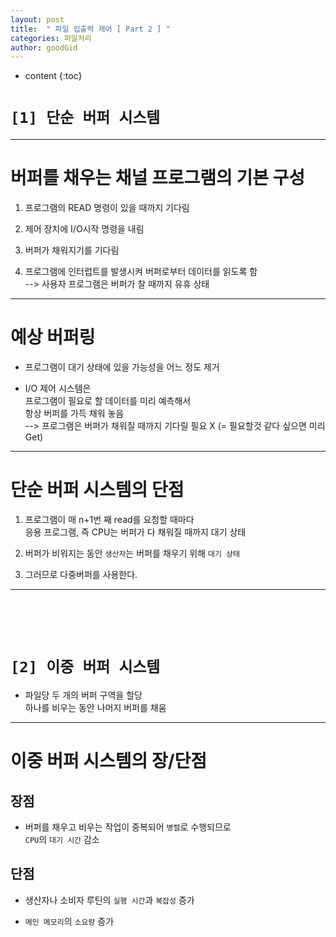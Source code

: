 ```yaml
---
layout: post
title:  " 파일 입출력 제어 [ Part 2 ] "
categories: 파일처리
author: goodGid
---
```

* content
{:toc}


# `[1] 단순 버퍼 시스템`

--- 

# 버퍼를 채우는 채널 프로그램의 기본 구성

1. 프로그램의 READ 명령이 있을 때까지 기다림

2. 제어 장치에 I/O시작 명령을 내림

3. 버퍼가 채워지기를 기다림

4. 프로그램에 인터럽트를 발생시켜 버퍼로부터 데이터를 읽도록 함 <br> --> 사용자 프로그램은 버퍼가 찰 때까지 유휴 상태


---

# 예상 버퍼링

* 프로그램이 대기 상태에 있을 가능성을 어느 정도 제거

* I/O 제어 시스템은 <br> 프로그램이 필요로 할 데이터를 미리 예측해서 <br> 항상 버퍼를 가득 채워 놓음 <br> --> 프로그램은 버퍼가 채워질 때까지 기다릴 필요 X (= 필요할것 같다 싶으면 미리 Get)


---

# 단순 버퍼 시스템의 단점 

1. 프로그램이 매 n+1번 째 read를 요청할 때마다 <br> 응용 프로그램, 즉 CPU는 버퍼가 다 채워질 때까지 대기 상태

2. 버퍼가 비워지는 동안 `생산자`는 버퍼를 채우기 위해 `대기 상태`

3. 그러므로 다중버퍼를 사용한다.


---

<br>

<br>

<br>

# `[2] 이중 버퍼 시스템`

* 파일당 두 개의 버퍼 구역을 할당 <br> 하나를 비우는 동안 나머지 버퍼를 채움

---

# 이중 버퍼 시스템의 장/단점

## 장점

* 버퍼를 채우고 비우는 작업이 중복되어 `병렬`로 수행되므로 <br> `CPU`의 `대기 시간` 감소

## 단점

* 생산자나 소비자 루틴의 `실행 시간`과 `복잡성` 증가 

* `메인 메모리`의 `소요량` 증가

